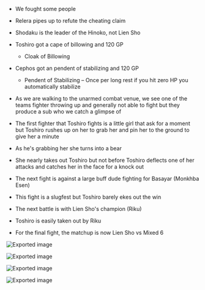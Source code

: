 - We fought some people
- Relera pipes up to refute the cheating claim
- Shodaku is the leader of the Hinoko, not Lien Sho
- Toshiro got a cape of billowing and 120 GP
    
    - Cloak of Billowing
- Cephos got an pendent of stabilizing and 120 GP
    
    - Pendent of Stabilizing – Once per long rest if you hit zero HP you automatically stabilize
- As we are walking to the unarmed combat venue, we see one of the teams fighter throwing up and generally not able to fight but they produce a sub who we catch a glimpse of
- The first fighter that Toshiro fights is a little girl that ask for a moment but Toshiro rushes up on her to grab her and pin her to the ground to give her a minute
- As he's grabbing her she turns into a bear
- She nearly takes out Toshiro but not before Toshiro deflects one of her attacks and catches her in the face for a knock out
- The next fight is against a large buff dude fighting for Basayar (Monkhba Esen)
- This fight is a slugfest but Toshiro barely ekes out the win
- The next battle is with Lien Sho's champion (Riku)
- Toshiro is easily taken out by Riku
- For the final fight, the matchup is now Lien Sho vs Mixed 6

![Exported image](Exported%20image%2020240830122502-0.png)  

![Exported image](Exported%20image%2020240830122502-1.png)  

![Exported image](Exported%20image%2020240830122502-2.png)  

![Exported image](Exported%20image%2020240830122502-3.png)